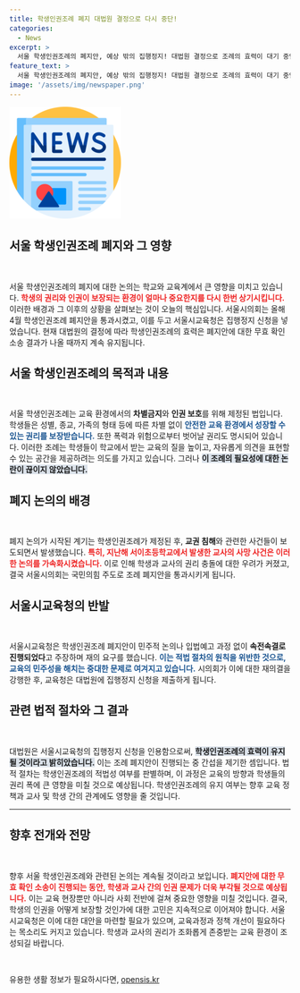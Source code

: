 ```yaml
---
title: 학생인권조례 폐지 대법원 결정으로 다시 중단!
categories:
  - News
excerpt: >
  서울 학생인권조례의 폐지안, 예상 밖의 집행정지! 대법원 결정으로 조례의 효력이 대기 중인 가운데, 뜨거운 논란의 중심에 선 사건의 전말을 확인해 보세요!
feature_text: >
  서울 학생인권조례의 폐지안, 예상 밖의 집행정지! 대법원 결정으로 조례의 효력이 대기 중인 가운데, 뜨거운 논란의 중심에 선 사건의 전말을 확인해 보세요!
image: '/assets/img/newspaper.png'
---
```


<p><img src="/assets/img/newspaper.png" alt="kimp 속보" /></p>

<h2 data-ke-size="size26">서울 학생인권조례 폐지와 그 영향</h2>

<p data-ke-size="size16">&nbsp;</p>

<p>서울 학생인권조례의 폐지에 대한 논의는 학교와 교육계에서 큰 영향을 미치고 있습니다. <b><span style="color: #ee2323;">학생의 권리와 인권이 보장되는 환경이 얼마나 중요한지를 다시 한번 상기시킵니다.</span></b> 이러한 배경과 그 이후의 상황을 살펴보는 것이 오늘의 핵심입니다. 서울시의회는 올해 4월 학생인권조례 폐지안을 통과시켰고, 이를 두고 서울시교육청은 집행정지 신청을 넣었습니다. 현재 대법원의 결정에 따라 학생인권조례의 효력은 폐지안에 대한 무효 확인 소송 결과가 나올 때까지 계속 유지됩니다. </p>

<h2 data-ke-size="size26">서울 학생인권조례의 목적과 내용</h2>

<p data-ke-size="size16">&nbsp;</p>

<p>서울 학생인권조례는 교육 환경에서의 <b>차별금지</b>와 <b>인권 보호</b>를 위해 제정된 법입니다. 학생들은 성별, 종교, 가족의 형태 등에 따른 차별 없이 <b><span style="color: #1a5490;">안전한 교육 환경에서 성장할 수 있는 권리를 보장받습니다.</span></b> 또한 폭력과 위험으로부터 벗어날 권리도 명시되어 있습니다. 이러한 조례는 학생들이 학교에서 받는 교육의 질을 높이고, 자유롭게 의견을 표현할 수 있는 공간을 제공하려는 의도를 가지고 있습니다. 그러나 <b><span style="background-color: #21538527;">이 조례의 필요성에 대한 논란이 끊이지 않았습니다.</span></b></p>

<h2 data-ke-size="size26">폐지 논의의 배경</h2>

<p data-ke-size="size16">&nbsp;</p>

<p>폐지 논의가 시작된 계기는 학생인권조례가 제정된 후, <b>교권 침해</b>와 관련한 사건들이 보도되면서 발생했습니다. <b><span style="color: #ee2323;">특히, 지난해 서이초등학교에서 발생한 교사의 사망 사건은 이러한 논의를 가속화시켰습니다.</span></b> 이로 인해 학생과 교사의 권리 충돌에 대한 우려가 커졌고, 결국 서울시의회는 국민의힘 주도로 조례 폐지안을 통과시키게 됩니다. </p>

<h2 data-ke-size="size26">서울시교육청의 반발</h2>

<p data-ke-size="size16">&nbsp;</p>

<p>서울시교육청은 학생인권조례 폐지안이 민주적 논의나 입법예고 과정 없이 <b>속전속결로 진행되었다</b>고 주장하며 재의 요구를 했습니다. <b><span style="color: #1a5490;">이는 적법 절차의 원칙을 위반한 것으로, 교육의 민주성을 해치는 중대한 문제로 여겨지고 있습니다.</span></b> 시의회가 이에 대한 재의결을 강행한 후, 교육청은 대법원에 집행정지 신청을 제출하게 됩니다. </p>

<h2 data-ke-size="size26">관련 법적 절차와 그 결과</h2>

<p data-ke-size="size16">&nbsp;</p>

<p>대법원은 서울시교육청의 집행정지 신청을 인용함으로써, <b><span style="background-color: #21538527;">학생인권조례의 효력이 유지될 것이라고 밝히았습니다.</span></b> 이는 조례 폐지안이 진행되는 중 간섭을 제기한 셈입니다. 법적 절차는 학생인권조례의 적법성 여부를 판별하며, 이 과정은 교육의 방향과 학생들의 권리 폭에 큰 영향을 미칠 것으로 예상됩니다. 학생인권조례의 유지 여부는 향후 교육 정책과 교사 및 학생 간의 관계에도 영향을 줄 것입니다.</p>

<hr>

<h2 data-ke-size="size26">향후 전개와 전망</h2>

<p data-ke-size="size16">&nbsp;</p>

<p>향후 서울 학생인권조례와 관련된 논의는 계속될 것이라고 보입니다. <b><span style="color: #ee2323;">폐지안에 대한 무효 확인 소송이 진행되는 동안, 학생과 교사 간의 인권 문제가 더욱 부각될 것으로 예상됩니다.</span></b> 이는 교육 현장뿐만 아니라 사회 전반에 걸쳐 중요한 영향을 미칠 것입니다. 결국, 학생의 인권을 어떻게 보장할 것인가에 대한 고민은 지속적으로 이어져야 합니다. 서울시교육청은 이에 대한 대안을 마련할 필요가 있으며, 교육과정과 정책 개선이 필요하다는 목소리도 커지고 있습니다. 학생과 교사의 권리가 조화롭게 존중받는 교육 환경이 조성되길 바랍니다. </p>

<p data-ke-size="size16">&nbsp;</p>
유용한 생활 정보가 필요하시다면, <a href="https://opensis.kr" rel="dofollow">opensis.kr</a>


